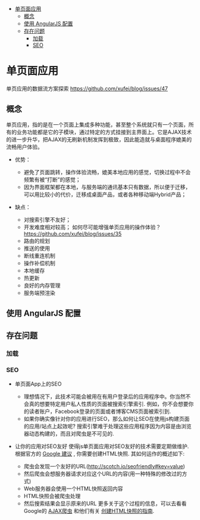 

<!-- toc -->

* [单页面应用](#单页面应用)
  * [概念](#概念)
  * [使用 AngularJS 配置](#使用-angularjs-配置)
  * [存在问题](#存在问题)
    * [加载](#加载)
    * [SEO](#seo)

<!-- toc stop -->


# 单页面应用 #
单页应用的数据流方案探索 https://github.com/xufei/blog/issues/47 

## 概念 ##
单页应用，指的是在一个页面上集成多种功能，甚至整个系统就只有一个页面，所有的业务功能都是它的子模块，通过特定的方式挂接到主界面上。它是AJAX技术的进一步升华，把AJAX的无刷新机制发挥到极致，因此能造就与桌面程序媲美的流畅用户体验。

- 优势：
	- 避免了页面跳转，操作体验流畅，媲美本地应用的感觉，切换过程中不会频繁有被“打断”的感觉；
	- 因为界面框架都在本地，与服务端的通讯基本只有数据，所以便于迁移，可以用比较小的代价，迁移成桌面产品，或者各种移动端Hybrid产品；

- 缺点：
	- 对搜索引擎不友好；
	- 开发难度相对较高；
	如何尽可能增强单页应用的操作体验？
	https://github.com/xufei/blog/issues/35 
	- 路由的规划
	- 推送的使用
	- 断线重连机制
	- 操作补偿机制
	- 本地缓存
	- 热更新
	- 良好的内存管理
	- 服务端预渲染



## 使用 AngularJS 配置 ##





## 存在问题 ##

### 加载 ###



### SEO ###

- 单页面App上的SEO
	- 理想情况下，此技术可能会被用在有用户登录后的应用程序中。你当然不会真的想要特定用户私人性质的页面被搜索引擎索引. 例如，你不会想要你的读者账户，Facebook登录的页面或者博客CMS页面被索引到.
	- 如果你确实像针对你的应用进行SEO，那么如何让SEO在使用js构建页面的应用/站点上起效呢? 搜索引擎难于处理这些应用程序因为内容是由浏览器动态构建的，而且对爬虫是不可见的.

- 让你的应用对SEO友好
使得js单页面应用对SEO友好的技术需要定期做维护. 根据官方的 [Google 建议](https://developers.google.com/webmasters/ajax-crawling/) , 你需要创建HTML快照. 其如何运作的概述如下:
	- 爬虫会发现一个友好的URL(http://scotch.io/seofriendly#key=value)
	- 然后爬虫会想服务器请求对应这个URL的内容(用一种特殊的修改过的方式)
	- Web服务器会使用一个HTML快照返回内容
	- HTML快照会被爬虫处理
	- 然后搜索结果会显示原来的URL
更多关于这个过程的信息，可以去看看Google的 [AJAX爬虫](https://developers.google.com/webmasters/ajax-crawling/docs/getting-started)  和他们有关 [创建HTML快照的指南](https://developers.google.com/webmasters/ajax-crawling/docs/html-snapshot).
